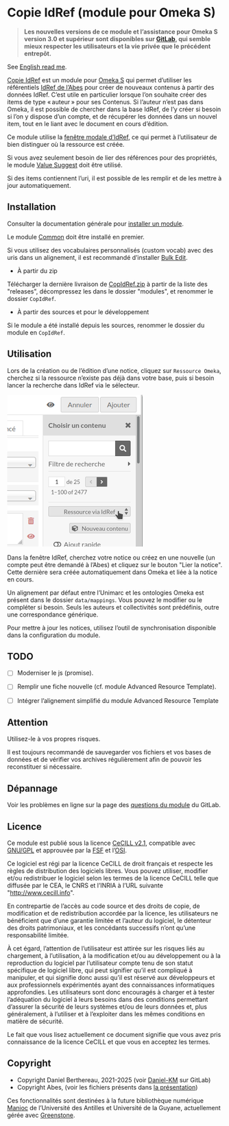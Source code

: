 Copie IdRef (module pour Omeka S)
=================================

> __Les nouvelles versions de ce module et l’assistance pour Omeka S version 3.0
> et supérieur sont disponibles sur [GitLab], qui semble mieux respecter les
> utilisateurs et la vie privée que le précédent entrepôt.__

See [English read me].

[Copie IdRef] est un module pour [Omeka S] qui permet d’utiliser les référentiels [IdRef de l’Abes]
pour créer de nouveaux contenus à partir des données IdRef. C’est utile en
particulier lorsque l’on souhaite créer des items de type « auteur » pour ses
Contenus. Si l’auteur n’est pas dans Omeka, il est possible de chercher dans la
base IdRef, de l’y créer si besoin si l’on y dispose d’un compte, et de
récupérer les données dans un nouvel item, tout en le liant avec le document en
cours d’édition.

Ce module utilise la [fenêtre modale d’IdRef], ce qui permet à l’utilisateur de
bien distinguer où la ressource est créée.

Si vous avez seulement besoin de lier des références pour des propriétés, le
module [Value Suggest] doit être utilisé.

Si des items contiennent l’uri, il est possible de les remplir et de les mettre
à jour automatiquement.


Installation
------------

Consulter la documentation générale pour [installer un module].

Le module [Common] doit être installé en premier.

Si vous utilisez des vocabulaires personnalisés (custom vocab) avec des uris
dans un alignement, il est recommandé d’installer [Bulk Edit].

* À partir du zip

Télécharger la dernière livraison de [CopIdRef.zip] à partir de la liste des "releases",
décompressez les dans le dossier "modules", et renommer le dossier `CopIdRef`.

* À partir des sources et pour le développement

Si le module a été installé depuis les sources, renommer le dossier du module en `CopIdRef`.


Utilisation
-----------

Lors de la création ou de l’édition d’une notice, cliquez sur `Ressource Omeka`,
cherchez si la ressource n’existe pas déjà dans votre base, puis si besoin
lancer la recherche dans IdRef via le sélecteur.

![bouton IdRef](data/images/bouton_idref.png)

Dans la fenêtre IdRef, cherchez votre notice ou créez en une nouvelle (un compte
peut être demandé à l’Abes) et cliquez sur le bouton "Lier la notice". Cette
dernière sera créée automatiquement dans Omeka et liée à la notice en cours.

Un alignement par défaut entre l’Unimarc et les ontologies Omeka est présent
dans le dossier `data/mappings`. Vous pouvez le modifier ou le compléter si
besoin. Seuls les auteurs et collectivités sont prédéfinis, outre une
correspondance générique.

Pour mettre à jour les notices, utilisez l’outil de synchronisation disponible
dans la configuration du module.


TODO
----

- [ ] Moderniser le js (promise).
- [ ] Remplir une fiche nouvelle (cf. module Advanced Resource Template).
- [ ] Intégrer l’alignement simplifié du module Advanced Resource Template


Attention
---------

Utilisez-le à vos propres risques.

Il est toujours recommandé de sauvegarder vos fichiers et vos bases de données
et de vérifier vos archives régulièrement afin de pouvoir les reconstituer si
nécessaire.


Dépannage
---------

Voir les problèmes en ligne sur la page des [questions du module] du GitLab.


Licence
-------

Ce module est publié sous la licence [CeCILL v2.1], compatible avec [GNU/GPL] et
approuvée par la [FSF] et l’[OSI].

Ce logiciel est régi par la licence CeCILL de droit français et respecte les
règles de distribution des logiciels libres. Vous pouvez utiliser, modifier
et/ou redistribuer le logiciel selon les termes de la licence CeCILL telle que
diffusée par le CEA, le CNRS et l’INRIA à l’URL suivante "http://www.cecill.info".

En contrepartie de l’accès au code source et des droits de copie, de
modification et de redistribution accordée par la licence, les utilisateurs ne
bénéficient que d’une garantie limitée et l’auteur du logiciel, le détenteur des
droits patrimoniaux, et les concédants successifs n’ont qu’une responsabilité
limitée.

À cet égard, l’attention de l’utilisateur est attirée sur les risques liés au
chargement, à l’utilisation, à la modification et/ou au développement ou à la
reproduction du logiciel par l’utilisateur compte tenu de son statut spécifique
de logiciel libre, qui peut signifier qu’il est compliqué à manipuler, et qui
signifie donc aussi qu’il est réservé aux développeurs et aux professionnels
expérimentés ayant des connaissances informatiques approfondies. Les
utilisateurs sont donc encouragés à charger et à tester l’adéquation du logiciel
à leurs besoins dans des conditions permettant d’assurer la sécurité de leurs
systèmes et/ou de leurs données et, plus généralement, à l’utiliser et à
l’exploiter dans les mêmes conditions en matière de sécurité.

Le fait que vous lisez actuellement ce document signifie que vous avez pris
connaissance de la licence CeCILL et que vous en acceptez les termes.


Copyright
---------

* Copyright Daniel Berthereau, 2021-2025 (voir [Daniel-KM] sur GitLab)
* Copyright Abes, (voir les fichiers présents dans [la présentation])

Ces fonctionnalités sont destinées à la future bibliothèque numérique [Manioc]
de l’Université des Antilles et Université de la Guyane, actuellement gérée avec
[Greenstone].


[Copie IdRef]: https://gitlab.com/Daniel-KM/Omeka-S-module-CopIdRef
[English read me]: https://gitlab.com/Daniel-KM/Omeka-S-module-CopIdRef/blob/master/README.md
[Omeka S]: https://omeka.org/s
[IdRef de l’Abes]: https://www.idref.fr
[fenêtre modale d’IdRef]:  http://documentation.abes.fr/aideidrefdeveloppeur/index.html#installation
[Value Suggest]: https://github.com/omeka-s-modules/ValueSuggest
[installer un module]: https://omeka.org/s/docs/user-manual/modules/#installing-modules
[Common]: https://gitlab.com/Daniel-KM/Omeka-S-module-Common
[CopIdRef.zip]: https://gitlab.com/Daniel-KM/Omeka-S-module-CopIdRef/-/releases
[Bulk Edit]: https://gitlab.com/Daniel-KM/Omeka-S-module-BulkEdit
[questions du module]: https://gitlab.com/Daniel-KM/Omeka-S-module-CopIdRef/-/issues
[CeCILL v2.1]: https://www.cecill.info/licences/Licence_CeCILL_V2.1-en.html
[GNU/GPL]: https://www.gnu.org/licenses/gpl-3.0.html
[FSF]: https://www.fsf.org
[OSI]: http://opensource.org
[MIT]: http://opensource.org/licenses/MIT
[la présentation]: http://documentation.abes.fr/aideidrefdeveloppeur/index.html
[Manioc]: http://www.manioc.org
[Greenstone]: http://www.greenstone.org
[GitLab]: https://gitlab.com/Daniel-KM
[Daniel-KM]: https://gitlab.com/Daniel-KM "Daniel Berthereau"

